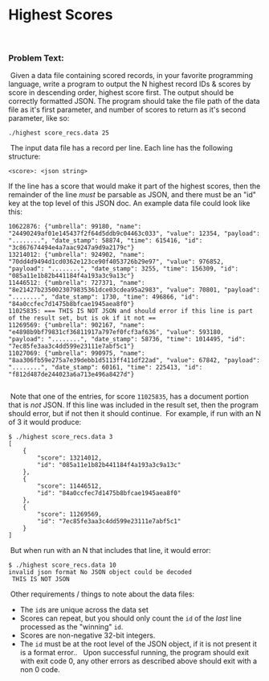 # Highest Scores
​
### Problem Text:
​
Given a data file containing scored records, in your favorite
programming language, write a program to output the N highest record IDs & scores by score in descending order, highest score first. The output should be correctly formatted JSON. The program should take the file path of the data file as it's first parameter, and
number of scores to return as it's second parameter, like so:
```
./highest score_recs.data 25
```
​
The input data file has a record per line. Each line has the following structure:
```
<score>: <json string>
```
If the line has a score that would make it part of the highest scores, then the remainder of the line _must_ be parsable as JSON, and there must be an "id" key at the top level of this JSON doc.
​
An example data file could look like this:
​
```
10622876: {"umbrella": 99180, "name": "24490249af01e145437f2f64d5ddb9c04463c033", "value": 12354, "payload": "........", "date_stamp": 58874, "time": 615416, "id": "3c867674494e4a7aac9247a9d9a2179c"}
13214012: {"umbrella": 924902, "name": "70dd4d9494d1cd0362e123ce90f4053726b29e97", "value": 976852, "payload": "........", "date_stamp": 3255, "time": 156309, "id": "085a11e1b82b441184f4a193a3c9a13c"}
11446512: {"umbrella": 727371, "name": "8e21427b2350023079835361dce03cdea95a2983", "value": 70801, "payload": "........", "date_stamp": 1730, "time": 496866, "id": "84a0ccfec7d1475b8bfcae1945aea8f0"}
11025835: === THIS IS NOT JSON and should error if this line is part of the result set, but is ok if it not ==
11269569: {"umbrella": 902167, "name": "e4898b9bf79831cf36811917a797ef0fcf3af636", "value": 593180, "payload": "........", "date_stamp": 58736, "time": 1014495, "id": "7ec85fe3aa3c4dd599e23111e7abf5c1"}
11027069: {"umbrella": 990975, "name": "8aa306fb59e275a7e39debb1d5113ff411df22ad", "value": 67842, "payload": "........", "date_stamp": 60161, "time": 225413, "id": "f812d487de244023a6a713e496a8427d"}
​
```
​
Note that one of the entries, for score `11025835`, has a document portion that is _not_ JSON. If this line was included in the result set,
then the program should error, but if not then it should continue.
​
For example, if run with an N of 3 it would produce:
​
```
$ ./highest score_recs.data 3
[
    {
        "score": 13214012,
        "id": "085a11e1b82b441184f4a193a3c9a13c"
    },
    {
        "score": 11446512,
        "id": "84a0ccfec7d1475b8bfcae1945aea8f0"
    },
    {
        "score": 11269569,
        "id": "7ec85fe3aa3c4dd599e23111e7abf5c1"
    }
]
```
​
But when run with an N that includes that line, it would error:
```
$ ./highest score_recs.data 10
invalid json format No JSON object could be decoded
 THIS IS NOT JSON
```
​
Other requirements / things to note about the data files:
* The `id`s are unique across the data set
* Scores can repeat, but you should only count the `id` of the _last_ line processed as the "winning" `id`.
* Scores are non-negative 32-bit integers.
* The `id` must be at the root level of the JSON object, if it is not present it is a format error..
  ​
  ​
  Upon successful running, the program should exit with exit code 0, any other errors as described above should exit with a non 0 code.